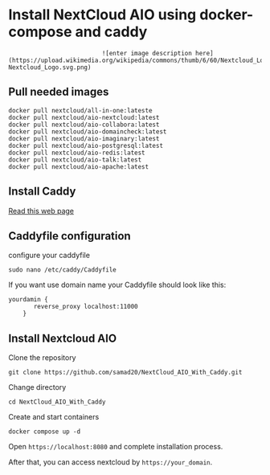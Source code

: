 # Install NextCloud AIO using docker-compose and caddy

                              ![enter image description here](https://upload.wikimedia.org/wikipedia/commons/thumb/6/60/Nextcloud_Logo.svg/160px-Nextcloud_Logo.svg.png)

## Pull needed images

    docker pull nextcloud/all-in-one:lateste
    docker pull nextcloud/aio-nextcloud:latest
    docker pull nextcloud/aio-collabora:latest
    docker pull nextcloud/aio-domaincheck:latest
    docker pull nextcloud/aio-imaginary:latest
    docker pull nextcloud/aio-postgresql:latest
    docker pull nextcloud/aio-redis:latest
    docker pull nextcloud/aio-talk:latest
    docker pull nextcloud/aio-apache:latest
## Install Caddy

 [Read this web page ](https://caddyserver.com/docs/install)

## Caddyfile configuration
configure your caddyfile

    sudo nano /etc/caddy/Caddyfile


If you want use domain name your Caddyfile should look like this:

    yourdamin {
           reverse_proxy localhost:11000 
        }

        
     
## Install Nextcloud AIO

Clone the repository

    git clone https://github.com/samad20/NextCloud_AIO_With_Caddy.git

Change directory 

    cd NextCloud_AIO_With_Caddy
Create and start containers

    docker compose up -d
Open  `https://localhost:8080` and complete installation process.

After that, you can access nextcloud by `https://your_domain`.
